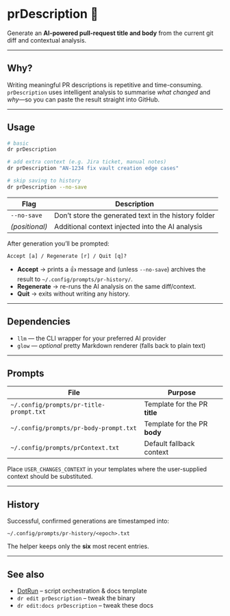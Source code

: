 # prDescription 📝

Generate an **AI-powered pull-request title and body** from the current git diff and contextual analysis.

---

## Why?

Writing meaningful PR descriptions is repetitive and time-consuming.  
`prDescription` uses intelligent analysis to summarise _what changed_ and _why_—so you can paste the result straight into GitHub.

---

## Usage

```bash
# basic
dr prDescription

# add extra context (e.g. Jira ticket, manual notes)
dr prDescription "AN-1234 fix vault creation edge cases"

# skip saving to history
dr prDescription --no-save
```

| Flag           | Description                                          |
| -------------- | ---------------------------------------------------- |
| `--no-save`    | Don’t store the generated text in the history folder |
| _(positional)_ | Additional context injected into the AI analysis     |

After generation you’ll be prompted:

```
Accept [a] / Regenerate [r] / Quit [q]?
```

- **Accept** → prints a 👍 message and (unless `--no-save`) archives the result to `~/.config/prompts/pr-history/`.
- **Regenerate** → re-runs the AI analysis on the same diff/context.
- **Quit** → exits without writing any history.

---

## Dependencies

- `llm` — the CLI wrapper for your preferred AI provider
- `glow` — _optional_ pretty Markdown renderer (falls back to plain text)

---

## Prompts

| File                                    | Purpose                       |
| --------------------------------------- | ----------------------------- |
| `~/.config/prompts/pr-title-prompt.txt` | Template for the PR **title** |
| `~/.config/prompts/pr-body-prompt.txt`  | Template for the PR **body**  |
| `~/.config/prompts/prContext.txt`       | Default fallback context      |

Place `USER_CHANGES_CONTEXT` in your templates where the user-supplied context should be substituted.

---

## History

Successful, confirmed generations are timestamped into:

```
~/.config/prompts/pr-history/<epoch>.txt
```

The helper keeps only the **six** most recent entries.

---

## See also

- [DotRun](https://github.com/jvPalma/dotrun) – script orchestration & docs template
- `dr edit prDescription` – tweak the binary
- `dr edit:docs prDescription` – tweak these docs
